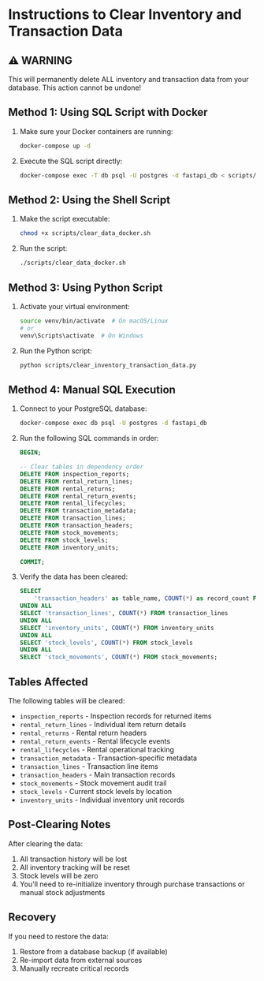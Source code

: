# Instructions to Clear Inventory and Transaction Data

## ⚠️ WARNING
This will permanently delete ALL inventory and transaction data from your database. This action cannot be undone!

## Method 1: Using SQL Script with Docker

1. Make sure your Docker containers are running:
   ```bash
   docker-compose up -d
   ```

2. Execute the SQL script directly:
   ```bash
   docker-compose exec -T db psql -U postgres -d fastapi_db < scripts/clear_inventory_transaction_data.sql
   ```

## Method 2: Using the Shell Script

1. Make the script executable:
   ```bash
   chmod +x scripts/clear_data_docker.sh
   ```

2. Run the script:
   ```bash
   ./scripts/clear_data_docker.sh
   ```

## Method 3: Using Python Script

1. Activate your virtual environment:
   ```bash
   source venv/bin/activate  # On macOS/Linux
   # or
   venv\Scripts\activate  # On Windows
   ```

2. Run the Python script:
   ```bash
   python scripts/clear_inventory_transaction_data.py
   ```

## Method 4: Manual SQL Execution

1. Connect to your PostgreSQL database:
   ```bash
   docker-compose exec db psql -U postgres -d fastapi_db
   ```

2. Run the following SQL commands in order:
   ```sql
   BEGIN;
   
   -- Clear tables in dependency order
   DELETE FROM inspection_reports;
   DELETE FROM rental_return_lines;
   DELETE FROM rental_returns;
   DELETE FROM rental_return_events;
   DELETE FROM rental_lifecycles;
   DELETE FROM transaction_metadata;
   DELETE FROM transaction_lines;
   DELETE FROM transaction_headers;
   DELETE FROM stock_movements;
   DELETE FROM stock_levels;
   DELETE FROM inventory_units;
   
   COMMIT;
   ```

3. Verify the data has been cleared:
   ```sql
   SELECT 
       'transaction_headers' as table_name, COUNT(*) as record_count FROM transaction_headers
   UNION ALL
   SELECT 'transaction_lines', COUNT(*) FROM transaction_lines
   UNION ALL
   SELECT 'inventory_units', COUNT(*) FROM inventory_units
   UNION ALL
   SELECT 'stock_levels', COUNT(*) FROM stock_levels
   UNION ALL
   SELECT 'stock_movements', COUNT(*) FROM stock_movements;
   ```

## Tables Affected

The following tables will be cleared:
- `inspection_reports` - Inspection records for returned items
- `rental_return_lines` - Individual item return details
- `rental_returns` - Rental return headers
- `rental_return_events` - Rental lifecycle events
- `rental_lifecycles` - Rental operational tracking
- `transaction_metadata` - Transaction-specific metadata
- `transaction_lines` - Transaction line items
- `transaction_headers` - Main transaction records
- `stock_movements` - Stock movement audit trail
- `stock_levels` - Current stock levels by location
- `inventory_units` - Individual inventory unit records

## Post-Clearing Notes

After clearing the data:
1. All transaction history will be lost
2. All inventory tracking will be reset
3. Stock levels will be zero
4. You'll need to re-initialize inventory through purchase transactions or manual stock adjustments

## Recovery

If you need to restore the data:
1. Restore from a database backup (if available)
2. Re-import data from external sources
3. Manually recreate critical records